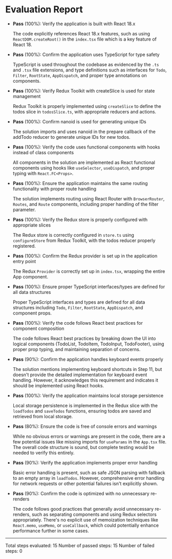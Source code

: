 # Evaluation Report

- **Pass** (100%): Verify the application is built with React 18.x
  
  The code explicitly references React 18.x features, such as using `ReactDOM.createRoot()` in the `index.tsx` file which is a key feature of React 18.

- **Pass** (100%): Confirm the application uses TypeScript for type safety
  
  TypeScript is used throughout the codebase as evidenced by the `.ts` and `.tsx` file extensions, and type definitions such as interfaces for `Todo`, `Filter`, `RootState`, `AppDispatch`, and proper type annotations on components.

- **Pass** (100%): Verify Redux Toolkit with createSlice is used for state management
  
  Redux Toolkit is properly implemented using `createSlice` to define the todos slice in `todosSlice.ts`, with appropriate reducers and actions.

- **Pass** (100%): Confirm nanoid is used for generating unique IDs
  
  The solution imports and uses nanoid in the prepare callback of the addTodo reducer to generate unique IDs for new todos.

- **Pass** (100%): Verify the code uses functional components with hooks instead of class components
  
  All components in the solution are implemented as React functional components using hooks like `useSelector`, `useDispatch`, and proper typing with `React.FC<Props>`.

- **Pass** (100%): Ensure the application maintains the same routing functionality with proper route handling
  
  The solution implements routing using React Router with `BrowserRouter`, `Routes`, and `Route` components, including proper handling of the filter parameter.

- **Pass** (100%): Verify the Redux store is properly configured with appropriate slices
  
  The Redux store is correctly configured in `store.ts` using `configureStore` from Redux Toolkit, with the todos reducer properly registered.

- **Pass** (100%): Confirm the Redux provider is set up in the application entry point
  
  The Redux `Provider` is correctly set up in `index.tsx`, wrapping the entire App component.

- **Pass** (100%): Ensure proper TypeScript interfaces/types are defined for all data structures
  
  Proper TypeScript interfaces and types are defined for all data structures including `Todo`, `Filter`, `RootState`, `AppDispatch`, and component props.

- **Pass** (100%): Verify the code follows React best practices for component composition
  
  The code follows React best practices by breaking down the UI into logical components (TodoList, TodoItem, TodoInput, TodoFooter), using proper prop typing, and maintaining separation of concerns.

- **Pass** (90%): Confirm the application handles keyboard events properly
  
  The solution mentions implementing keyboard shortcuts in Step 11, but doesn't provide the detailed implementation for keyboard event handling. However, it acknowledges this requirement and indicates it should be implemented using React hooks.

- **Pass** (100%): Verify the application maintains local storage persistence
  
  Local storage persistence is implemented in the Redux slice with the `loadTodos` and `saveTodos` functions, ensuring todos are saved and retrieved from local storage.

- **Pass** (80%): Ensure the code is free of console errors and warnings
  
  While no obvious errors or warnings are present in the code, there are a few potential issues like missing imports for `useParams` in the `App.tsx` file. The overall code structure is sound, but complete testing would be needed to verify this entirely.

- **Pass** (90%): Verify the application implements proper error handling
  
  Basic error handling is present, such as safe JSON parsing with fallback to an empty array in `loadTodos`. However, comprehensive error handling for network requests or other potential failures isn't explicitly shown.

- **Pass** (90%): Confirm the code is optimized with no unnecessary re-renders
  
  The code follows good practices that generally avoid unnecessary re-renders, such as separating components and using Redux selectors appropriately. There's no explicit use of memoization techniques like `React.memo`, `useMemo`, or `useCallback`, which could potentially enhance performance further in some cases.

---

Total steps evaluated: 15
Number of passed steps: 15
Number of failed steps: 0